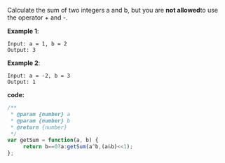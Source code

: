 Calculate the sum of two integers a and b, but you are **not allowed**to use the operator + and -.

**Example 1**:
```
Input: a = 1, b = 2
Output: 3
```

**Example 2**:
```
Input: a = -2, b = 3
Output: 1
```

**code:**


```js
/**
 * @param {number} a
 * @param {number} b
 * @return {number}
 */
var getSum = function(a, b) {
     return b==0?a:getSum(a^b,(a&b)<<1);
};

```